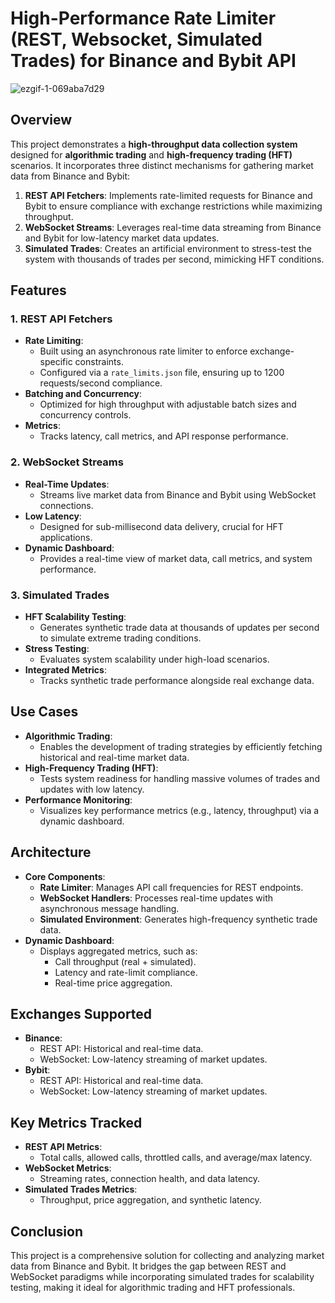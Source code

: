 # High-Performance Rate Limiter (REST, Websocket, Simulated Trades) for Binance and Bybit API
![ezgif-1-069aba7d29](https://github.com/user-attachments/assets/8d8c3a38-745b-4093-a87b-b65a984843bf)

## Overview
This project demonstrates a **high-throughput data collection system** designed for **algorithmic trading** and **high-frequency trading (HFT)** scenarios. It incorporates three distinct mechanisms for gathering market data from Binance and Bybit:

1. **REST API Fetchers**: Implements rate-limited requests for Binance and Bybit to ensure compliance with exchange restrictions while maximizing throughput.
2. **WebSocket Streams**: Leverages real-time data streaming from Binance and Bybit for low-latency market data updates.
3. **Simulated Trades**: Creates an artificial environment to stress-test the system with thousands of trades per second, mimicking HFT conditions.

## Features
### 1. REST API Fetchers
- **Rate Limiting**:
  - Built using an asynchronous rate limiter to enforce exchange-specific constraints.
  - Configured via a `rate_limits.json` file, ensuring up to 1200 requests/second compliance.
- **Batching and Concurrency**:
  - Optimized for high throughput with adjustable batch sizes and concurrency controls.
- **Metrics**:
  - Tracks latency, call metrics, and API response performance.

### 2. WebSocket Streams
- **Real-Time Updates**:
  - Streams live market data from Binance and Bybit using WebSocket connections.
- **Low Latency**:
  - Designed for sub-millisecond data delivery, crucial for HFT applications.
- **Dynamic Dashboard**:
  - Provides a real-time view of market data, call metrics, and system performance.

### 3. Simulated Trades
- **HFT Scalability Testing**:
  - Generates synthetic trade data at thousands of updates per second to simulate extreme trading conditions.
- **Stress Testing**:
  - Evaluates system scalability under high-load scenarios.
- **Integrated Metrics**:
  - Tracks synthetic trade performance alongside real exchange data.

## Use Cases
- **Algorithmic Trading**:
  - Enables the development of trading strategies by efficiently fetching historical and real-time market data.
- **High-Frequency Trading (HFT)**:
  - Tests system readiness for handling massive volumes of trades and updates with low latency.
- **Performance Monitoring**:
  - Visualizes key performance metrics (e.g., latency, throughput) via a dynamic dashboard.

## Architecture
- **Core Components**:
  - **Rate Limiter**: Manages API call frequencies for REST endpoints.
  - **WebSocket Handlers**: Processes real-time updates with asynchronous message handling.
  - **Simulated Environment**: Generates high-frequency synthetic trade data.
- **Dynamic Dashboard**:
  - Displays aggregated metrics, such as:
    - Call throughput (real + simulated).
    - Latency and rate-limit compliance.
    - Real-time price aggregation.

## Exchanges Supported
- **Binance**:
  - REST API: Historical and real-time data.
  - WebSocket: Low-latency streaming of market updates.
- **Bybit**:
  - REST API: Historical and real-time data.
  - WebSocket: Low-latency streaming of market updates.

## Key Metrics Tracked
- **REST API Metrics**:
  - Total calls, allowed calls, throttled calls, and average/max latency.
- **WebSocket Metrics**:
  - Streaming rates, connection health, and data latency.
- **Simulated Trades Metrics**:
  - Throughput, price aggregation, and synthetic latency.

## Conclusion
This project is a comprehensive solution for collecting and analyzing market data from Binance and Bybit. It bridges the gap between REST and WebSocket paradigms while incorporating simulated trades for scalability testing, making it ideal for algorithmic trading and HFT professionals.
